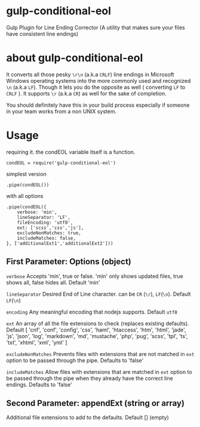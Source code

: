 # gulp-conditional-eol

Gulp Plugin for Line Ending Corrector (A utility that makes sure your files have consistent line endings) 

# about gulp-conditional-eol

It converts all those pesky `\r\n` (a.k.a `CRLF`) line endings in Microsoft Windows operating systems into the more commonly used and recognized `\n` (a.k.a `LF`). Though it lets you do the opposite as well ( converting `LF` to `CRLF` ). It supports `\r` (a.k.a `CR`) as well for the sake of completion.

You should definitely have this in your build process especially if someone in your team works from a non UNIX system.


# Usage

requiring it. the condEOL variable itself is a function.

```node
condEOL = require('gulp-conditional-eol')
```

simplest version

```node
.pipe(condEOL())
```

with all options

```node
.pipe(condEOL({
	verbose: 'min', 
	lineSeparator: 'LF', 
	fileEncoding: 'utf8', 
	ext: ['scss','css','js'],
	excludeNonMatches: true,
	includeMatches: false,
}, ['additionalExt1','additionalExt2']))
```

## First Parameter: Options (object)

`verbose`
Accepts 'min', true or false. 'min' only shows updated files, true shows all, false hides all. Default 'min'

`lineSeparator`
Desired End of Line character. can be `CR` (`\r`), `LF`(`\n`). Default `LF`(`\n`)

`encoding`
Any meaningful encoding that nodejs supports. Default `utf8`

`ext`
An array of all the file extensions to check (replaces existing defaults). 
Default [
'cnf', 'conf', 'config', 'css', 'haml', 'htaccess', 'htm', 'html', 'jade', 'js', 'json', 'log',
'markdown', 'md', 'mustache', 'php', 'pug', 'scss', 'tpl', 'ts', 'txt', 'xhtml', 'xml', 'yml'
]

`excludeNonMatches`
Prevents files with extensions that are not matched in `ext` option to be passed through the pipe. Defaults to 'false'  

`includeMatches`
Allow files with extensions that are matched in `ext` option to be passed through the pipe when they already have the correct line endings. Defaults to 'false'  

## Second Parameter: appendExt (string or array)

Additional file extensions to add to the defaults. Default [] (empty)


